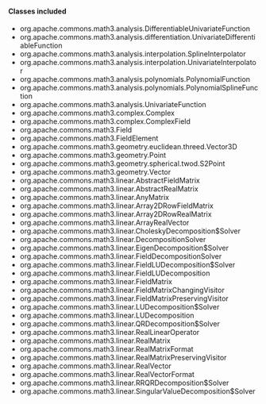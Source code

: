 #### Classes included
- org.apache.commons.math3.analysis.DifferentiableUnivariateFunction
- org.apache.commons.math3.analysis.differentiation.UnivariateDifferentiableFunction
- org.apache.commons.math3.analysis.interpolation.SplineInterpolator
- org.apache.commons.math3.analysis.interpolation.UnivariateInterpolator
- org.apache.commons.math3.analysis.polynomials.PolynomialFunction
- org.apache.commons.math3.analysis.polynomials.PolynomialSplineFunction
- org.apache.commons.math3.analysis.UnivariateFunction
- org.apache.commons.math3.complex.Complex
- org.apache.commons.math3.complex.ComplexField
- org.apache.commons.math3.Field
- org.apache.commons.math3.FieldElement
- org.apache.commons.math3.geometry.euclidean.threed.Vector3D
- org.apache.commons.math3.geometry.Point
- org.apache.commons.math3.geometry.spherical.twod.S2Point
- org.apache.commons.math3.geometry.Vector
- org.apache.commons.math3.linear.AbstractFieldMatrix
- org.apache.commons.math3.linear.AbstractRealMatrix
- org.apache.commons.math3.linear.AnyMatrix
- org.apache.commons.math3.linear.Array2DRowFieldMatrix
- org.apache.commons.math3.linear.Array2DRowRealMatrix
- org.apache.commons.math3.linear.ArrayRealVector
- org.apache.commons.math3.linear.CholeskyDecomposition$Solver
- org.apache.commons.math3.linear.DecompositionSolver
- org.apache.commons.math3.linear.EigenDecomposition$Solver
- org.apache.commons.math3.linear.FieldDecompositionSolver
- org.apache.commons.math3.linear.FieldLUDecomposition$Solver
- org.apache.commons.math3.linear.FieldLUDecomposition
- org.apache.commons.math3.linear.FieldMatrix
- org.apache.commons.math3.linear.FieldMatrixChangingVisitor
- org.apache.commons.math3.linear.FieldMatrixPreservingVisitor
- org.apache.commons.math3.linear.LUDecomposition$Solver
- org.apache.commons.math3.linear.LUDecomposition
- org.apache.commons.math3.linear.QRDecomposition$Solver
- org.apache.commons.math3.linear.RealLinearOperator
- org.apache.commons.math3.linear.RealMatrix
- org.apache.commons.math3.linear.RealMatrixFormat
- org.apache.commons.math3.linear.RealMatrixPreservingVisitor
- org.apache.commons.math3.linear.RealVector
- org.apache.commons.math3.linear.RealVectorFormat
- org.apache.commons.math3.linear.RRQRDecomposition$Solver
- org.apache.commons.math3.linear.SingularValueDecomposition$Solver

